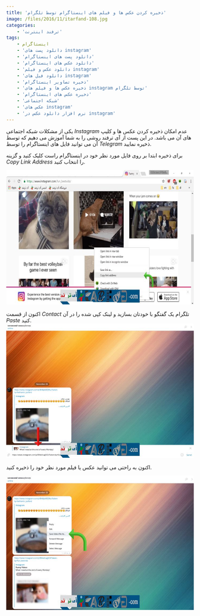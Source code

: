 ```yaml
---
title: 'ذخیره کردن عکس ها و فیلم های اینستاگرام توسط تلگرام'
image: /files/2016/11/itarfand-108.jpg
categories:
    - 'ترفند اینترنت'
tags:
    - اینستاگرام
    - 'دانلود پست های instagram'
    - 'دانلود پست های اینستاگرام'
    - 'دانلود عکس های اینستاگرام'
    - 'دانلود عکس و فیلم instagram'
    - 'دانلود فیل های instagram'
    - 'ذخیره تصاویر اینستاگرام'
    - 'ذخیره عکس ها و فیلم های instagram توسط تلگرام'
    - 'ذخیره عکس های اینستاگرام'
    - 'شبکه اجتماعی'
    - 'عکس های instagram'
    - 'نرم افزار دانلود عکس در instagram'
---
```


یکی از مشکلات شبکه اجتماعی *Instagram* عدم امکان ذخیره کردن عکس ها و کلیپ های آن می باشد. در این پست از آی ترفند روشی را به شما آموزش می دهیم که توسط آن می توانید فایل های اینستاگرام را توسط *Telegram* ذخیره نمایید.

برای ذخیره ابتدا بر روی فایل مورد نظر خود در اینستاگرام راست کلیک کنید و گزینه *Copy Link Address* را انتخاب کنید.

![itarfand-105](/files/2016/11/itarfand-105.jpg)  

اکنون از قسمت *Contact* تلگرام یک گفتگو با خودتان بسازید و لینک کپی شده را در آن *Paste* کنید.  
![itarfand-106](/files/2016/11/itarfand-106.jpg)  

اکنون به راحتی می توانید عکس یا فیلم مورد نظر خود را ذخیره کنید.

![itarfand-107](/files/2016/11/itarfand-107.jpg)  